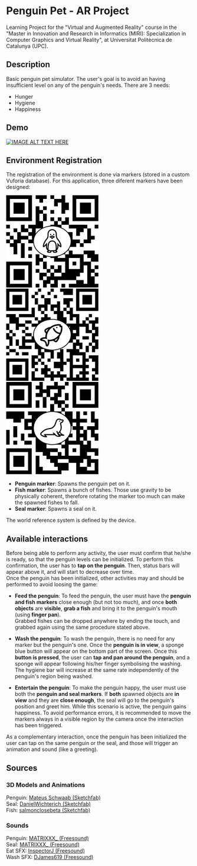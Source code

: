 # Penguin Pet - AR Project
Learning Project for the "Virtual and Augmented Reality" course in the "Master in Innovation and Research in Informatics (MIRI): Specialization in Computer Graphics and Virtual Reality", at Universitat Politècnica de Catalunya (UPC).

## Description
Basic penguin pet simulator. The user's goal is to avoid an having insufficient level on any of the penguin's needs. There are 3 needs:
- Hunger
- Hygiene
- Happiness
  
## Demo
[![IMAGE ALT TEXT HERE](https://img.youtube.com/vi/wlUmhPJWb64/0.jpg)](https://www.youtube.com/watch?v=wlUmhPJWb64)

## Environment Registration
The registration of the environment is done via markers (stored in a custom Vuforia database). For this application, three diferent markers have been designed:

<img src="./Markers/penguin_marker.jpeg" alt="Penguin Marker" width="250"/>    <img src="./Markers/fish_marker.jpeg" alt="Fish Marker" width="250"/>    <img src="./Markers/seal_marker.jpeg" alt="Seal Marker" width="250"/>

- **Penguin marker**: Spawns the penguin pet on it.  
- **Fish marker**: Spawns a bunch of fishes. Those use gravity to be physically coherent, therefore rotating
the marker too much can make the spawned fishes to fall.  
- **Seal marker**: Spawns a seal on it.  

The world reference system is defined by the device.

## Available interactions
Before being able to perform any activity, the user must confirm that he/she is ready, so that the penguin levels
can be initialized. To perform this confirmation, the user has to **tap on the penguin**. Then, status bars will
appear above it, and will start to decrease over time.  
Once the penguin has been initialized, other activities may and should be performed to avoid loosing the game:
- **Feed the penguin**: To feed the penguin, the user must have the **penguin and fish markers** close enough
(but not too much), and once **both objects** are **visible**, **grab a fish** and bring it to the penguin's
mouth (using **finger pan**).  
Grabbed fishes can be dropped anywhere by ending the touch, and grabbed again using the same procedure stated above.  
  
- **Wash the penguin**: To wash the penguin, there is no need for any marker but the penguin's one. Once the **penguin is in view**, a sponge blue button will appear on the bottom part of the screen. Once this **button is pressed**, the user can **tap and pan around the penguin**, and a sponge will appear following his/her finger symbolising the washing.  
The hygiene bar will increase at the same rate independently of the penguin's region being washed.  
  
- **Entertain the penguin**: To make the penguin happy, the user must use both the **penguin and seal markers**. If **both** spawned objects are **in view** and they are **close enough**, the seal will go to the penguin's position and greet him. While this scenario is active, the penguin gains happiness. To avoid performance errors, it is recommended to move the markers always in a visible region by the camera once the interaction has been triggered.  

As a complementary interaction, once the penguin has been initialized the user can tap on the same penguin
or the seal, and those will trigger an animation and sound (like a greeting).

## Sources
### 3D Models and Animations
Penguin: [Mateus Schwaab (Sketchfab)](https://skfb.ly/6DLnG)  
Seal: [DanielWichterich (Sketchfab)](https://skfb.ly/6RzPp)  
Fish: [salmonclosebeta (Sketchfab)](https://skfb.ly/6UXuA)  

### Sounds
Penguin: [MATRIXXX_ (Freesound)](https://freesound.org/people/MATRIXXX_/sounds/459341/)  
Seal: [MATRIXXX_ (Freesound)](https://freesound.org/people/MATRIXXX_/sounds/459156/)  
Eat SFX: [InspectorJ (Freesound)](https://freesound.org/people/InspectorJ/sounds/412068/)  
Wash SFX: [DJames619 (Freesound)](https://freesound.org/people/DJames619/sounds/389270/)
 
